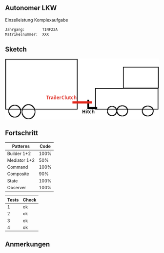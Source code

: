 ## Autonomer LKW
Einzelleistung Komplexaufgabe
```code
Jahrgang:        TINF22A
Matrikelnummer:  XXX
```

## Sketch

![no text](img/sketch.png)

## Fortschritt

| Patterns     | Code |
|--------------|------|
| Builder 1+2  | 100% |
| Mediator 1+2 | 50%  |
| Command      | 100% |
| Composite    | 90%  |
| State        | 100% |
| Observer     | 100% |

| Tests | Check |
|-------|-------|
| 1     | ok    |
| 2     | ok    |
| 3     | ok    |
| 4     | ok    |

## Anmerkungen